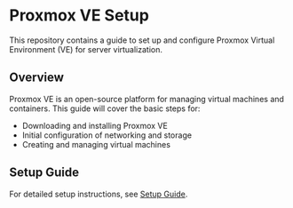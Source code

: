 # Proxmox VE Setup

This repository contains a guide to set up and configure Proxmox Virtual Environment (VE) for server virtualization.

## Overview

Proxmox VE is an open-source platform for managing virtual machines and containers. This guide will cover the basic steps for:

- Downloading and installing Proxmox VE
- Initial configuration of networking and storage
- Creating and managing virtual machines

## Setup Guide

For detailed setup instructions, see [Setup Guide](Setup.md).
